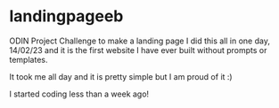 # landingpageeb
ODIN Project Challenge to make a landing page
I did this all in one day, 14/02/23 and it is the first website I have ever built without prompts or templates.

It took me all day and it is pretty simple but I am proud of it :)


I started coding less than a week ago!
